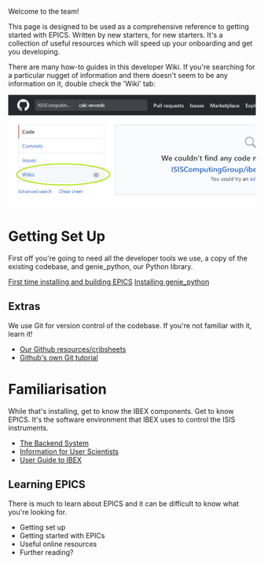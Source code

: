 Welcome to the team!

This page is designed to be used as a comprehensive reference to getting started with EPICS. Written by new starters, for new starters. It's a collection of useful resources which will speed up your onboarding and get you developing. 

There are many how-to guides in this developer Wiki. If you're searching for a particular nugget of information and there doesn't seem to be any information on it, double check the 'Wiki' tab:

![Wiki Search Results](https://raw.githubusercontent.com/ISISComputingGroup/ibex_developers_manual/master/images/wiki_halp.png)

# Getting Set Up

First off you're going to need all the developer tools we use, a copy of the existing codebase, and genie_python, our Python library. 

[First time installing and building EPICS](First-time-installing-and-building-(Windows))
[Installing genie_python](Building-and-installing-genie_python)

## Extras

We use Git for version control of the codebase. If you're not familiar with it, learn it!

- [Our Github resources/cribsheets](Working-with-git-and-github)
- [Github's own Git tutorial](https://try.github.io/levels/1/challenges/2)

# Familiarisation 

While that's installing, get to know the IBEX components. Get to know EPICS. It's the software environment that IBEX uses to control the ISIS instruments. 

- [The Backend System](The-Backend-System)
- [Information for User Scientists](https://github.com/ISISComputingGroup/IBEX/wiki)
- [User Guide to IBEX](https://github.com/ISISComputingGroup/ibex_user_manual/wiki)

## Learning EPICS

There is much to learn about EPICS and it can be difficult to know what you're looking for. 




- Getting set up
- Getting started with EPICs
- Useful online resources
- Further reading?
